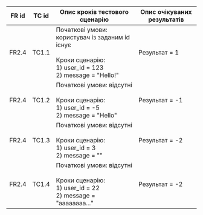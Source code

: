 | FR id | TC id | Опис кроків тестового сценарію                                                                                           | Опис очікуваних результатів |
|-------|-------|--------------------------------------------------------------------------------------------------------------------------|-----------------------------|
| FR2.4 | TC1.1 | Початкові умови: користувач із заданим id існує<br><br>Кроки сценарію:<br>1) user_id = 123<br>2) message = "Hello!" |        Результат = 1        |
| FR2.4 | TC1.2 | Початкові умови: відсутні<br><br>Кроки сценарію:<br>1) user_id = -5<br>2) message = "Hello"                        |        Результат = -1       |
| FR2.4 | TC1.3 | Початкові умови: відсутні<br><br>Кроки сценарію:<br>1) user_id = 3<br>2) message = ""                                    |        Результат = -2       |
| FR2.4 | TC1.4 | Початкові умови: відсутні<br><br>Кроки сценарію:<br>1) user_id = 22<br>2) message = "aaaaaaaa..."                        |        Результат = -2       |
